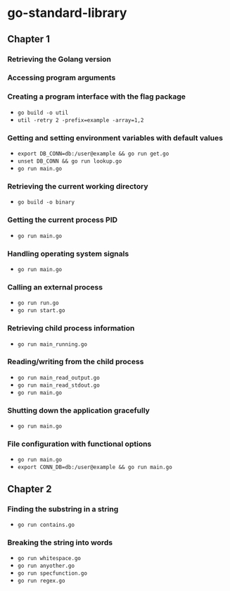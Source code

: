 # go-standard-library

## Chapter 1

### Retrieving the Golang version

### Accessing program arguments

### Creating a program interface with the flag package
  - `go build -o util`
  - `util -retry 2 -prefix=example -array=1,2`

### Getting and setting environment variables with default values
  - `export DB_CONN=db:/user@example && go run get.go`
  - `unset DB_CONN && go run lookup.go`
  - `go run main.go`

### Retrieving the current working directory
  - `go build -o binary`

### Getting the current process PID
  - `go run main.go`

### Handling operating system signals
  - `go run main.go`  

### Calling an external process
  - `go run run.go`
  - `go run start.go`

### Retrieving child process information
  - `go run main_running.go`

### Reading/writing from the child process
  - `go run main_read_output.go`
  - `go run main_read_stdout.go`
  - `go run main.go`

### Shutting down the application gracefully
  - `go run main.go`

### File configuration with functional options
  - `go run main.go`  
  - `export CONN_DB=db:/user@example && go run main.go`


## Chapter 2

### Finding the substring in a string
  - `go run contains.go`

### Breaking the string into words
  - `go run whitespace.go`
  - `go run anyother.go`
  - `go run specfunction.go`
  - `go run regex.go`